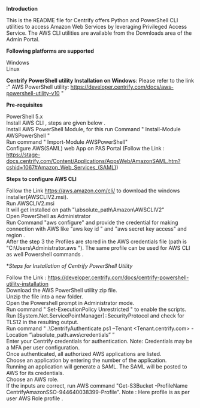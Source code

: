 **Introduction**

This is the README file for Centrify offers Python and PowerShell CLI utilities to access Amazon Web Services by leveraging Privileged Access Service. The AWS CLI utilities are available from the Downloads area of the Admin Portal.

**Following platforms are supported**

Windows  
Linux

**Centrify PowerShell utility Installation on Windows**: Please refer to the link :" AWS PowerShell utility: https://developer.centrify.com/docs/aws-powershell-utility-v10 "

**Pre-requisites**

PowerShell 5.x  
Install AWS CLI , steps are given below .  
Install AWS PowerShell Module, for this run Command " Install-Module AWSPowerShell "  
Run command " Import-Module AWSPowerShell"  
Configure AWS(SAML) web App on PAS Portal (Follow the Link : https://stage-docs.centrify.com/Content/Applications/AppsWeb/AmazonSAML.htm?cshid=1067#Amazon_Web_Services_(SAML))   

**Steps to configure AWS CLI**

Follow the Link https://aws.amazon.com/cli/ to download the windows installer(AWSCLIV2.msi).  
Run AWSCLIV2.msi   
It will get installed on path "\absolute_path\Amazon\AWSCLIV2"  
Open PowerShell as Administrator  
Run Command "aws configure" and provide the credential for making connection with AWS like "aws key id " and "aws secret key access" and region .  
After the step 3 the Profiles are stored in the AWS credentials file (path is "C:\Users\Administrator\.aws "). The same profile can be used for AWS CLI as well Powershell commands .  

**Steps for Installation of Centrify PowerShell Utility*

Follow the Link : https://developer.centrify.com/docs/centrify-powershell-utility-installation  
Download the AWS PowerShell utility zip file.  
Unzip the file into a new folder.  
Open the Powershell prompt in Administrator mode.  
Run command " Set-ExecutionPolicy Unrestricted " to enable the scripts.  
Run [System.Net.ServicePointManager]::SecurityProtocol and check for TLS12 in the resulting output.  
Run command " .\CentrifyAuthenticate.ps1 –Tenant <Tenant.centrify.com> -Location “\absolute_path\.aws\credentials” ”  
Enter your Centrify credentials for authentication. Note: Credentials may be a MFA per user configuration.  
Once authenticated, all authorized AWS applications are listed.  
Choose an application by entering the number of the application.  
Running an application will generate a SAML. The SAML will be posted to AWS for its credentials.  
Choose an AWS role.  
If the inputs are correct, run AWS command "Get-S3Bucket -ProfileName CentrifyAmazonSSO-944640038399-Profile". Note : Here profile is as per user AWS Role profile .  


